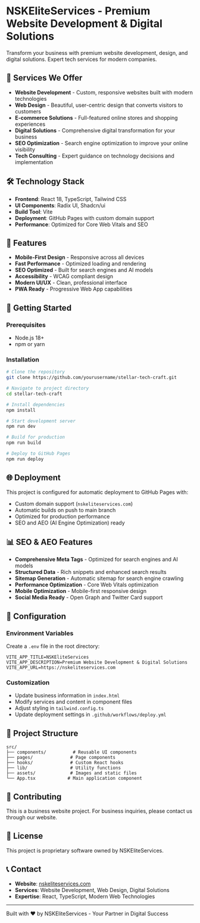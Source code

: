 # NSKEliteServices - Premium Website Development & Digital Solutions

Transform your business with premium website development, design, and digital solutions. Expert tech services for modern companies.

## 🚀 Services We Offer

- **Website Development** - Custom, responsive websites built with modern technologies
- **Web Design** - Beautiful, user-centric design that converts visitors to customers
- **E-commerce Solutions** - Full-featured online stores and shopping experiences
- **Digital Solutions** - Comprehensive digital transformation for your business
- **SEO Optimization** - Search engine optimization to improve your online visibility
- **Tech Consulting** - Expert guidance on technology decisions and implementation

## 🛠️ Technology Stack

- **Frontend**: React 18, TypeScript, Tailwind CSS
- **UI Components**: Radix UI, Shadcn/ui
- **Build Tool**: Vite
- **Deployment**: GitHub Pages with custom domain support
- **Performance**: Optimized for Core Web Vitals and SEO

## 📱 Features

- **Mobile-First Design** - Responsive across all devices
- **Fast Performance** - Optimized loading and rendering
- **SEO Optimized** - Built for search engines and AI models
- **Accessibility** - WCAG compliant design
- **Modern UI/UX** - Clean, professional interface
- **PWA Ready** - Progressive Web App capabilities

## 🚀 Getting Started

### Prerequisites
- Node.js 18+ 
- npm or yarn

### Installation
```bash
# Clone the repository
git clone https://github.com/yourusername/stellar-tech-craft.git

# Navigate to project directory
cd stellar-tech-craft

# Install dependencies
npm install

# Start development server
npm run dev

# Build for production
npm run build

# Deploy to GitHub Pages
npm run deploy
```

## 🌐 Deployment

This project is configured for automatic deployment to GitHub Pages with:
- Custom domain support (`nskeliteservices.com`)
- Automatic builds on push to main branch
- Optimized for production performance
- SEO and AEO (AI Engine Optimization) ready

## 📊 SEO & AEO Features

- **Comprehensive Meta Tags** - Optimized for search engines and AI models
- **Structured Data** - Rich snippets and enhanced search results
- **Sitemap Generation** - Automatic sitemap for search engine crawling
- **Performance Optimization** - Core Web Vitals optimization
- **Mobile Optimization** - Mobile-first responsive design
- **Social Media Ready** - Open Graph and Twitter Card support

## 🔧 Configuration

### Environment Variables
Create a `.env` file in the root directory:
```env
VITE_APP_TITLE=NSKEliteServices
VITE_APP_DESCRIPTION=Premium Website Development & Digital Solutions
VITE_APP_URL=https://nskeliteservices.com
```

### Customization
- Update business information in `index.html`
- Modify services and content in component files
- Adjust styling in `tailwind.config.ts`
- Update deployment settings in `.github/workflows/deploy.yml`

## 📁 Project Structure

```
src/
├── components/          # Reusable UI components
├── pages/              # Page components
├── hooks/              # Custom React hooks
├── lib/                # Utility functions
├── assets/             # Images and static files
└── App.tsx            # Main application component
```

## 🤝 Contributing

This is a business website project. For business inquiries, please contact us through our website.

## 📄 License

This project is proprietary software owned by NSKEliteServices.

## 📞 Contact

- **Website**: [nskeliteservices.com](https://nskeliteservices.com)
- **Services**: Website Development, Web Design, Digital Solutions
- **Expertise**: React, TypeScript, Modern Web Technologies

---

Built with ❤️ by NSKEliteServices - Your Partner in Digital Success
